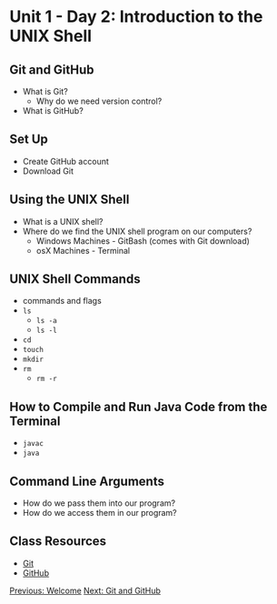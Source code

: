 # Unit 1 - Day 2: Introduction to the UNIX Shell

## Git and GitHub
  * What is Git?
    * Why do we need version control?
  * What is GitHub?

## Set Up
  * Create GitHub account
  * Download Git

## Using the UNIX Shell
  * What is a UNIX shell?
  * Where do we find the UNIX shell program on our computers?
    * Windows Machines - GitBash (comes with Git download)
    * osX Machines - Terminal

## UNIX Shell Commands
  * commands and flags
  * `ls`
    * `ls -a`
    * `ls -l`
  * `cd`
  * `touch`
  * `mkdir`
  * `rm`
    * `rm -r`

## How to Compile and Run Java Code from the Terminal
  * `javac`
  * `java`

## Command Line Arguments
  * How do we pass them into our program?
  * How do we access them in our program?

## Class Resources
  * [Git](https://git-scm.com/)
  * [GitHub](https://github.com/)

[Previous: Welcome](day1.md)
[Next: Git and GitHub](day3.md)
